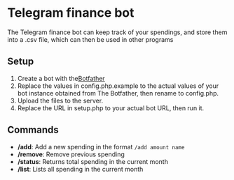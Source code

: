 # Telegram finance bot

The Telegram finance bot can keep track of your spendings, and store them into a .csv file, 
which can then be used in other programs

## Setup

1. Create a bot with the[Botfather](https://t.me/BotFather)
2. Replace the values in config.php.example to the actual values of your bot instance obtained from The Botfather, 
then rename to config.php.
3. Upload the files to the server.
4. Replace the URL in setup.php to your actual bot URL, 
then run it.

## Commands
* **/add**: Add a new spending in the format `/add amount name`
* **/remove**: Remove previous spending
* **/status**: Returns total spending in the current month
* **/list**: Lists all spending in the current month
